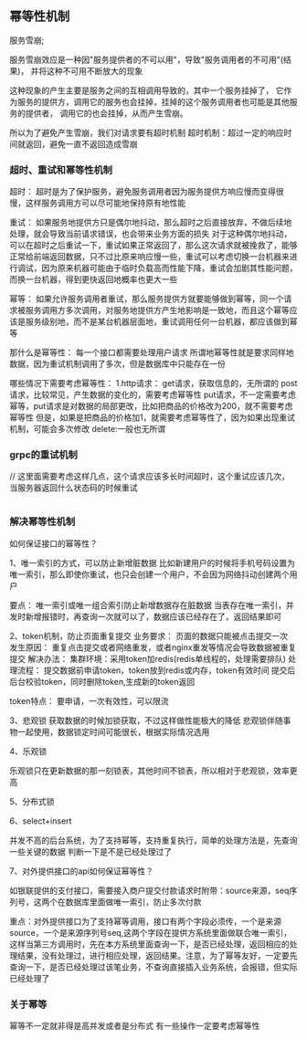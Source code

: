 ## 幂等性机制

服务雪崩;

服务雪崩效应是一种因"服务提供者的不可以用"，导致"服务调用者的不可用"(结果)，
并将这种不可用不断放大的现象

这种现象的产生主要是服务之间的互相调用导致的，其中一个服务挂掉了，
它作为服务的提供方，调用它的服务也会挂掉，挂掉的这个服务调用者也可能是其他服务的提供者，
调用它的也会挂掉，从而产生雪崩。

所以为了避免产生雪崩，我们对请求要有超时机制
超时机制：超过一定的响应时间就返回，避免一直不返回造成雪崩

### 超时、重试和幂等性机制

超时：
   超时是为了保护服务，避免服务调用者因为服务提供方响应慢而变得很慢，这样服务调用方可以尽可能地保持原有地性能

重试：
   如果服务地提供方只是偶尔地抖动，那么超时之后直接放弃，不做后续地处理，就会导致当前请求错误，也会带来业务方面的损失
   对于这种偶尔地抖动，可以在超时之后重试一下，重试如果正常返回了，那么这次请求就被挽救了，能够正常给前端返回数据，只不过比原来响应慢一些，重试可以考虑切换一台机器来进行调试，因为原来机器可能由于临时负载高而性能下降，重试会加剧其性能问题，而换一台机器，得到更快返回地概率也更大一些

幂等：
   如果允许服务调用者重试，那么服务提供方就要能够做到幂等，同一个请求被服务调用方多次调用，对服务地提供方产生地影响是一致地，而且这个幂等应该是服务级别地，而不是某台机器层面地，重试调用任何一台机器，都应该做到幂等

那什么是幂等性：
每一个接口都需要处理用户请求
所谓地幂等性就是要求同样地数据，因为重试机制调用了多次，但是数据库中只能存在一份

哪些情况下需要考虑幂等性：
    1.http请求：
        get请求，获取信息的，无所谓的
        post请求，比较常见，产生数据的变化的，需要考虑幂等性
        put请求，不一定需要考虑幂等，put请求是对数据的局部更改，比如把商品的价格改为200，就不需要考虑幂等性
        但是，如果是把商品的价格加1，就需要考虑幂等性了，因为如果出现重试机制，可能会多次修改
        delete:一般也无所谓

### grpc的重试机制

// 这里面需要考虑这样几点，这个请求应该多长时间超时，这个重试应该几次，当服务器返回什么状态码的时候重试

```go

```

### 解决幂等性机制

如何保证接口的幂等性？

1、唯一索引的方式，可以防止新增脏数据
比如新建用户的时候将手机号码设置为唯一索引，那么即使你重试，也只会创建一个用户，不会因为网络抖动创建两个用户

要点：
唯一索引或唯一组合索引防止新增数据存在脏数据
当表存在唯一索引，并发时新增报错时，再查询一次就可以了，数据应该已经存在了，返回结果即可

2、token机制，防止页面重复提交
业务要求：
   页面的数据只能被点击提交一次
发生原因：
   重复点击提交或者网络重发，或者nginx重发等情况会导致数据被重复提交
解决办法：
   集群环境：采用token加redis(redis单线程的，处理需要排队)
处理流程：
   提交数据前申请token，token放到redis或内存，token有效时间
   提交后后台校验token，同时删除token,生成新的token返回

   token特点：
   要申请，一次有效性，可以限流

3、悲观锁
获取数据的时候加锁获取，不过这样做性能极大的降低
悲观锁伴随事物一起使用，数据锁定时间可能很长，根据实际情况选用

4、乐观锁

乐观锁只在更新数据的那一刻锁表，其他时间不锁表，所以相对于悲观锁，效率更高

5、分布式锁

6、select+insert

并发不高的后台系统，为了支持幂等，支持重复执行，简单的处理方法是，先查询一些关键的数据
判断一下是不是已经处理过了

7、对外提供接口的api如何保证幂等性？

如银联提供的支付接口，需要接入商户提交付款请求时附带：source来源，seq序列号，这两个在数据库里面做唯一索引，防止多次付款

重点：对外提供接口为了支持幂等调用，接口有两个字段必须传，一个是来源source，一个是来源序列号seq,这两个字段在提供方系统里面做联合唯一索引，这样当第三方调用时，先在本方系统里面查询一下，是否已经处理，返回相应的处理结果，没有处理过，进行相应处理，返回结果。注意，为了幂等友好，一定要先查询一下，是否已经处理过该笔业务，不查询直接插入业务系统，会报错，但实际已经处理了

### 关于幂等

幂等不一定就非得是高并发或者是分布式
有一些操作一定要考虑幂等性